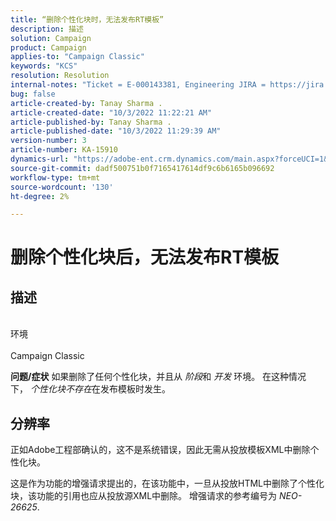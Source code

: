 ```yaml
---
title: “删除个性化块时，无法发布RT模板”
description: 描述
solution: Campaign
product: Campaign
applies-to: "Campaign Classic"
keywords: "KCS"
resolution: Resolution
internal-notes: "Ticket = E-000143381, Engineering JIRA = https://jira.corp.adobe.com/browse/NEO-26451 , Enhancement = https://jira.corp.adobe.com/browse/NEO-26451"
bug: false
article-created-by: Tanay Sharma .
article-created-date: "10/3/2022 11:22:21 AM"
article-published-by: Tanay Sharma .
article-published-date: "10/3/2022 11:29:39 AM"
version-number: 3
article-number: KA-15910
dynamics-url: "https://adobe-ent.crm.dynamics.com/main.aspx?forceUCI=1&pagetype=entityrecord&etn=knowledgearticle&id=d692f7a0-0d43-ed11-bba2-0022480868ff"
source-git-commit: dadf500751b0f7165417614df9c6b6165b096692
workflow-type: tm+mt
source-wordcount: '130'
ht-degree: 2%

---
```


# 删除个性化块后，无法发布RT模板

## 描述

<br>环境<br><br>
Campaign Classic


<b>问题/症状</b>
如果删除了任何个性化块，并且从 *阶段*&#x200B;和 *开发* 环境。 在这种情况下， *个性化块不存在*&#x200B;在发布模板时发生。


## 分辨率


正如Adobe工程部确认的，这不是系统错误，因此无需从投放模板XML中删除个性化块。

这是作为功能的增强请求提出的，在该功能中，一旦从投放HTML中删除了个性化块，该功能的引用也应从投放源XML中删除。 增强请求的参考编号为 *NEO-26625*.

